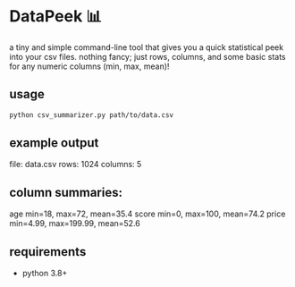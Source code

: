# DataPeek 📊
a tiny and simple command-line tool that gives you a quick statistical peek into your csv files. nothing fancy; just rows, columns, and some basic stats for any numeric columns (min, max, mean)!

## usage
```bash
python csv_summarizer.py path/to/data.csv
```
## example output
file: data.csv
rows: 1024
columns: 5

column summaries:
---------------------------------
age   min=18, max=72, mean=35.4
score min=0,  max=100, mean=74.2
price min=4.99, max=199.99, mean=52.6

## requirements
- python 3.8+   